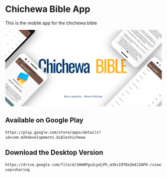 # Chichewa Bible App
This is the mobile app for the chichewa bible

<img src="./screenshots/banner.png"/>

## Available on Google Play
```
https://play.google.com/store/apps/details?id=com.m2kdevelopments.biblechichewa
```

## Download the Desktop Version
```
https://drive.google.com/file/d/1Hm8Pgu2Lp4jPh_m3kx19TOeZm4JZAPO-/view?usp=sharing
```

